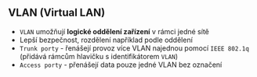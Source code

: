 ## VLAN (Virtual LAN)

- `VLAN` umožňují **logické oddělení zařízení** v rámci jedné sítě
- Lepší bezpečnost, rozdělení například podle oddělení
- `Trunk porty` - řenášejí provoz více VLAN najednou pomocí `IEEE 802.1q` (přidává rámcům hlavičku s identifikátorem `VLAN`)
- `Access porty` - přenášejí data pouze jedné VLAN bez označení
